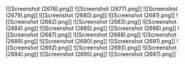 
![[Screenshot (2676).png]]
![[Screenshot (2677).png]]
![[Screenshot (2679).png]]
![[Screenshot (2680).png]]
![[Screenshot (2681).png]]
![[Screenshot (2682).png]]
![[Screenshot (2683).png]]
![[Screenshot (2684).png]]
![[Screenshot (2685).png]]
![[Screenshot (2686).png]]
![[Screenshot (2687).png]]
![[Screenshot (2688).png]]
![[Screenshot (2689).png]]
![[Screenshot (2690).png]]
![[Screenshot (2691).png]]
![[Screenshot (2692).png]]
![[Screenshot (2693).png]]
![[Screenshot (2694).png]]
![[Screenshot (2695).png]]
![[Screenshot (2697).png]]